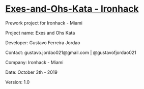 <h1 style="text-decoration: underline">Exes-and-Ohs-Kata - Ironhack</h1>

<p>Prework project for Ironhack - Miami</p>
<p>Project name: Exes and Ohs Kata</p>
<p>Developer: Gustavo Ferreira Jordao</p>
<p>Contact: gustavo.jordao021@gmail.com | @gustavofjordao021</p>
<p>Company: Ironhack - Miami</p>
<p>Date: October 3th - 2019</p>
<p>Version: 1.0</p>